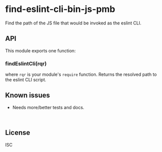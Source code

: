 ﻿
<!--#echo json="package.json" key="name" underline="=" -->
find-eslint-cli-bin-js-pmb
==========================
<!--/#echo -->

<!--#echo json="package.json" key="description" -->
Find the path of the JS file that would be invoked as the eslint CLI.
<!--/#echo -->



API
---

This module exports one function:

### findEslintCli(rqr)

where `rqr` is your module's `require` function.
Returns the resolved path to the eslint CLI script.



<!--#toc stop="scan" -->



Known issues
------------

* Needs more/better tests and docs.




&nbsp;


License
-------
<!--#echo json="package.json" key=".license" -->
ISC
<!--/#echo -->
